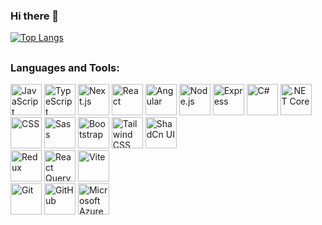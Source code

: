 ### Hi there 👋
[![Top Langs](https://github-readme-stats.vercel.app/api/top-langs/?username=bizimsiti&hide=Pug,shell&theme=dracula&layout=compact)](https://github.com/anuraghazra/github-readme-stats)
##
<h3 align="left">Languages and Tools:</h3>
<div>
    <img width="50" src="https://raw.githubusercontent.com/marwin1991/profile-technology-icons/refs/heads/main/icons/javascript.png" alt="JavaScript" title="JavaScript"/>
	  <img width="50" src="https://raw.githubusercontent.com/marwin1991/profile-technology-icons/refs/heads/main/icons/typescript.png" alt="TypeScript" title="TypeScript"/>
	  <img width="50" src="https://raw.githubusercontent.com/marwin1991/profile-technology-icons/refs/heads/main/icons/next_js.png" alt="Next.js" title="Next.js"/>
	  <img width="50" src="https://raw.githubusercontent.com/marwin1991/profile-technology-icons/refs/heads/main/icons/react.png" alt="React" title="React"/>
    <img width="50" src="https://raw.githubusercontent.com/marwin1991/profile-technology-icons/refs/heads/main/icons/angular.png" alt="Angular" title="Angular"/>
	  <img width="50" src="https://raw.githubusercontent.com/marwin1991/profile-technology-icons/refs/heads/main/icons/node_js.png" alt="Node.js" title="Node.js"/>
	  <img width="50" src="https://raw.githubusercontent.com/marwin1991/profile-technology-icons/refs/heads/main/icons/express.png" alt="Express" title="Express"/>
	  <img width="50" src="https://raw.githubusercontent.com/marwin1991/profile-technology-icons/refs/heads/main/icons/c%23.png" alt="C#" title="C#"/>
	  <img width="50" src="https://raw.githubusercontent.com/marwin1991/profile-technology-icons/refs/heads/main/icons/_net_core.png" alt=".NET Core" title=".NET Core"/>
</div>

<div>
	  <img width="50" src="https://raw.githubusercontent.com/marwin1991/profile-technology-icons/refs/heads/main/icons/css.png" alt="CSS" title="CSS"/>
    <img width="50" src="https://raw.githubusercontent.com/marwin1991/profile-technology-icons/refs/heads/main/icons/sass.png" alt="Sass" title="Sass"/>
	  <img width="50" src="https://raw.githubusercontent.com/marwin1991/profile-technology-icons/refs/heads/main/icons/bootstrap.png" alt="Bootstrap" title="Bootstrap"/>
	  <img width="50" src="https://raw.githubusercontent.com/marwin1991/profile-technology-icons/refs/heads/main/icons/tailwind_css.png" alt="Tailwind CSS" title="Tailwind CSS"/>
	  <img width="50" src="https://raw.githubusercontent.com/marwin1991/profile-technology-icons/refs/heads/main/icons/shadcn_ui.png" alt="ShadCn UI" title="ShadCn UI"/>
</div>
<div>
    <img width="50" src="https://raw.githubusercontent.com/marwin1991/profile-technology-icons/refs/heads/main/icons/redux.png" alt="Redux" title="Redux"/>
	  <img width="50" src="https://raw.githubusercontent.com/marwin1991/profile-technology-icons/refs/heads/main/icons/react_query.png" alt="React Query" title="React Query"/>
	  <img width="50" src="https://raw.githubusercontent.com/marwin1991/profile-technology-icons/refs/heads/main/icons/vite.png" alt="Vite" title="Vite"/>
</div>
<div>
    <img width="50" src="https://raw.githubusercontent.com/marwin1991/profile-technology-icons/refs/heads/main/icons/git.png" alt="Git" title="Git"/>
    <img width="50" src="https://raw.githubusercontent.com/marwin1991/profile-technology-icons/refs/heads/main/icons/github.png" alt="GitHub" title="GitHub"/>
    <img width="50" src="https://raw.githubusercontent.com/marwin1991/profile-technology-icons/refs/heads/main/icons/microsoft_azure.png" alt="Microsoft Azure" title="Microsoft Azure"/>
</div>

